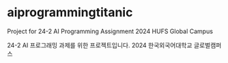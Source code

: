 # aiprogrammingtitanic

Project for 24-2 AI Programming Assignment
2024 HUFS Global Campus

24-2 AI 프로그래밍 과제를 위한 프로젝트입니다.
2024 한국외국어대학교 글로벌캠퍼스
